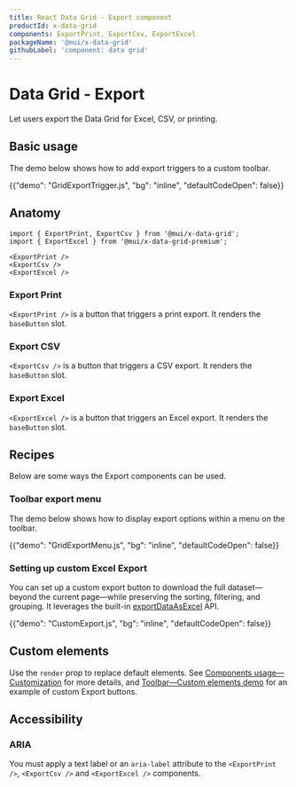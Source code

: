```yaml
---
title: React Data Grid - Export component
productId: x-data-grid
components: ExportPrint, ExportCsv, ExportExcel
packageName: '@mui/x-data-grid'
githubLabel: 'component: data grid'
---
```


# Data Grid - Export

<p class="description">Let users export the Data Grid for Excel, CSV, or printing.</p>

## Basic usage

The demo below shows how to add export triggers to a custom toolbar.

{{"demo": "GridExportTrigger.js", "bg": "inline", "defaultCodeOpen": false}}

## Anatomy

```tsx
import { ExportPrint, ExportCsv } from '@mui/x-data-grid';
import { ExportExcel } from '@mui/x-data-grid-premium';

<ExportPrint />
<ExportCsv />
<ExportExcel />
```

### Export Print

`<ExportPrint />` is a button that triggers a print export.
It renders the `baseButton` slot.

### Export CSV

`<ExportCsv />` is a button that triggers a CSV export.
It renders the `baseButton` slot.

### Export Excel [<span class="plan-premium"></span>](/x/introduction/licensing/#premium-plan 'Premium plan')

`<ExportExcel />` is a button that triggers an Excel export.
It renders the `baseButton` slot.

## Recipes

Below are some ways the Export components can be used.

### Toolbar export menu

The demo below shows how to display export options within a menu on the toolbar.

{{"demo": "GridExportMenu.js", "bg": "inline", "defaultCodeOpen": false}}

### Setting up custom Excel Export [<span class="plan-premium"></span>](/x/introduction/licensing/#premium-plan 'Premium plan')

You can set up a custom export button to download the full dataset—beyond the current page—while preserving the sorting, filtering, and grouping. It leverages the built-in [exportDataAsExcel](/x/react-data-grid/export/#excel) API.

{{"demo": "CustomExport.js", "bg": "inline", "defaultCodeOpen": false}}

## Custom elements

Use the `render` prop to replace default elements.
See [Components usage—Customization](/x/react-data-grid/components/usage/#customization) for more details, and [Toolbar—Custom elements demo](/x/react-data-grid/components/toolbar/#custom-elements) for an example of custom Export buttons.

## Accessibility

### ARIA

You must apply a text label or an `aria-label` attribute to the `<ExportPrint />`, `<ExportCsv />` and `<ExportExcel />` components.
